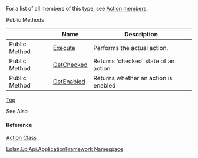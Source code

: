 For a list of all members of this type, see [Action members](Eplan.EplApi.AFu~Eplan.EplApi.ApplicationFramework.Action_members.html).

Public Methods

|  | Name | Description |
| --- | --- | --- |
| Public Method | [Execute](Eplan.EplApi.AFu~Eplan.EplApi.ApplicationFramework.Action~Execute.html) | Performs the actual action. |
| Public Method | [GetChecked](Eplan.EplApi.AFu~Eplan.EplApi.ApplicationFramework.Action~GetChecked.html) | Returns 'checked' state of an action |
| Public Method | [GetEnabled](Eplan.EplApi.AFu~Eplan.EplApi.ApplicationFramework.Action~GetEnabled.html) | Returns whether an action is enabled |

[Top](#top)

See Also

#### Reference

[Action Class](Eplan.EplApi.AFu~Eplan.EplApi.ApplicationFramework.Action.html)
  
[Eplan.EplApi.ApplicationFramework Namespace](Eplan.EplApi.AFu~Eplan.EplApi.ApplicationFramework_namespace.html)